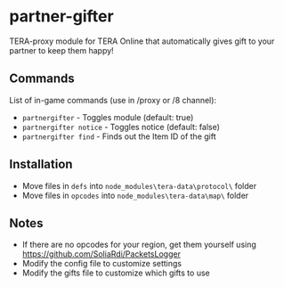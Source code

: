 # partner-gifter
TERA-proxy module for TERA Online that automatically gives gift to your partner to keep them happy!

## Commands
List of in-game commands (use in /proxy or /8 channel):  
- `partnergifter` - Toggles module (default: true)
- `partnergifter notice` - Toggles notice (default: false)
- `partnergifter find` - Finds out the Item ID of the gift

## Installation
- Move files in `defs` into `node_modules\tera-data\protocol\` folder
- Move files in `opcodes` into `node_modules\tera-data\map\` folder

## Notes
- If there are no opcodes for your region, get them yourself using https://github.com/SoliaRdi/PacketsLogger
- Modify the config file to customize settings
- Modify the gifts file to customize which gifts to use